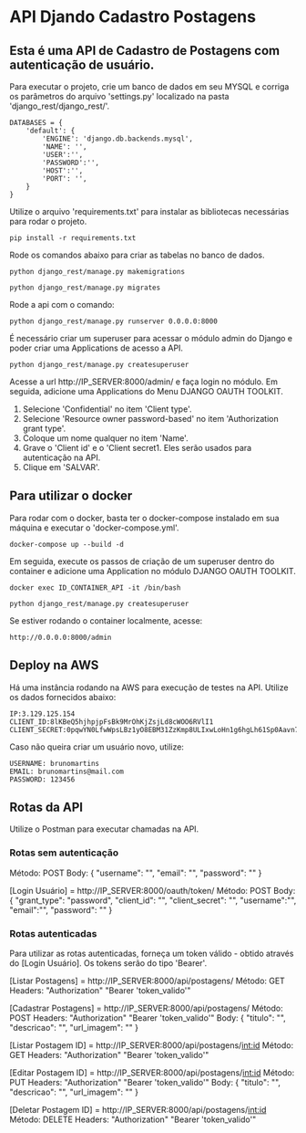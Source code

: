 # API Djando Cadastro Postagens

## Esta é uma API de Cadastro de Postagens com autenticação de usuário.

Para executar o projeto, crie um banco de dados em seu MYSQL e corriga os parâmetros do arquivo 'settings.py' localizado na pasta 'django_rest/django_rest/'.
```
DATABASES = {
    'default': {
        'ENGINE': 'django.db.backends.mysql',
        'NAME': '',
        'USER':'',
        'PASSWORD':'',
        'HOST':'',
        'PORT': '',
    }
}
```

Utilize o arquivo 'requirements.txt' para instalar as bibliotecas necessárias para rodar o projeto.
```
pip install -r requirements.txt
```

Rode os comandos abaixo para criar as tabelas no banco de dados.
```
python django_rest/manage.py makemigrations
```
```
python django_rest/manage.py migrates
```

Rode a api com o comando:
```
python django_rest/manage.py runserver 0.0.0.0:8000
```

É necessário criar um superuser para acessar o  módulo admin do Django e poder criar uma Applications de acesso a API.
```  
python django_rest/manage.py createsuperuser
```

Acesse a url http://IP_SERVER:8000/admin/ e faça login no módulo. Em seguida, adicione uma Applications do Menu DJANGO OAUTH TOOLKIT.

1. Selecione 'Confidential' no item 'Client type'.
2. Selecione 'Resource owner password-based' no item 'Authorization grant type'.
3. Coloque um nome qualquer no item 'Name'.
4. Grave o 'Client id' e o 'Client secret1. Eles serão usados para autenticação na API.
5. Clique em 'SALVAR'.

## Para utilizar o docker

Para rodar com o docker, basta ter o docker-compose instalado em sua máquina e executar o 'docker-compose.yml'.

```
docker-compose up --build -d
```

Em seguida, execute os passos de criação de um superuser dentro do container e adicione uma Application no módulo DJANGO OAUTH TOOLKIT. 

```
docker exec ID_CONTAINER_API -it /bin/bash
```
```
python django_rest/manage.py createsuperuser
```

Se estiver rodando o container localmente, acesse:
```
http://0.0.0.0:8000/admin
```

## Deploy na AWS
Há uma instância rodando na AWS para execução de testes na API. Utilize os dados fornecidos abaixo: 
```
IP:3.129.125.154
CLIENT_ID:8lKBeQ5hjhpjpFsBk9MrOhKjZsjLd8cWOO6RVlI1
CLIENT_SECRET:0pqwYN0LfwWpsLBz1yO8EBM31ZzKmp8ULIxwLoHn1g6hgLh61Sp0Aavn71VtHDUvqVV7ZDyTQRvubxWWR2s3WFsCJ5plEW2j79CgVK8ChyGafMqpILpzm0pkm1LRmbOQ
```

Caso não queira criar um usuário novo, utilize:
```
USERNAME: brunomartins
EMAIL: brunomartins@mail.com
PASSWORD: 123456
```

## Rotas da API
Utilize o Postman para executar chamadas na API.
### Rotas sem autenticação
[Cadastrar Usuário]: http://IP_SERVER:8000/api/usuarios/
Método: POST
Body:
{
	"username": "",
	"email": "",
	"password": ""
}

[Login Usuário] = http://IP_SERVER:8000/oauth/token/
Método: POST
Body:
{
	"grant_type": "password",
	"client_id": "",
	"client_secret": "",
	"username":"",
	"email":"",
	"password": ""
}
### Rotas autenticadas
Para utilizar as rotas autenticadas, forneça um token válido - obtido através do [Login Usuário]. Os tokens serão do tipo 'Bearer'.

[Listar Postagens] = http://IP_SERVER:8000/api/postagens/
Método: GET
Headers: "Authorization" "Bearer 'token_valido'"

[Cadastrar Postagens] = http://IP_SERVER:8000/api/postagens/
Método: POST
Headers: "Authorization" "Bearer 'token_valido'"
Body:
{
    "titulo": "",
    "descricao": "",
    "url_imagem": ""
}

[Listar Postagem ID] = http://IP_SERVER:8000/api/postagens/<int:id>
Método: GET
Headers: "Authorization" "Bearer 'token_valido'"

[Editar Postagem ID] = http://IP_SERVER:8000/api/postagens/<int:id>
Método: PUT
Headers: "Authorization" "Bearer 'token_valido'"
Body:
{
    "titulo": "",
    "descricao": "",
    "url_imagem": ""
}

[Deletar Postagem ID] = http://IP_SERVER:8000/api/postagens/<int:id>
Método: DELETE
Headers: "Authorization" "Bearer 'token_valido'"